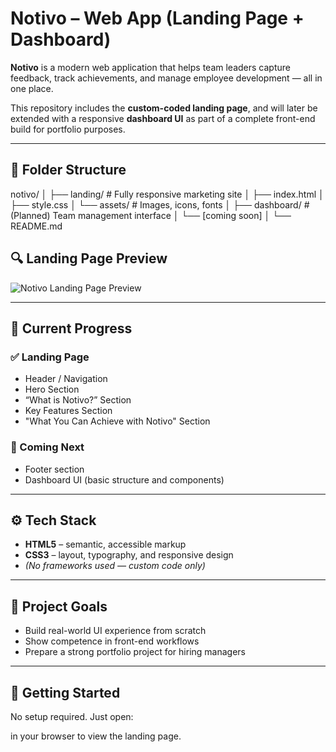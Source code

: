 # Notivo – Web App (Landing Page + Dashboard)

**Notivo** is a modern web application that helps team leaders capture feedback, track achievements, and manage employee development — all in one place.

This repository includes the **custom-coded landing page**, and will later be extended with a responsive **dashboard UI** as part of a complete front-end build for portfolio purposes.

---

## 📁 Folder Structure

notivo/
│
├── landing/ # Fully responsive marketing site
│ ├── index.html
│ ├── style.css
│ └── assets/ # Images, icons, fonts
│
├── dashboard/ # (Planned) Team management interface
│ └── [coming soon]
│
└── README.md

## 🔍 Landing Page Preview

![Notivo Landing Page Preview](./preview.jpg)



---

## 📌 Current Progress

### ✅ Landing Page
- Header / Navigation
- Hero Section
- “What is Notivo?” Section
- Key Features Section
- "What You Can Achieve with Notivo" Section

### 🧪 Coming Next
- Footer section
- Dashboard UI (basic structure and components)

---

## ⚙️ Tech Stack

- **HTML5** – semantic, accessible markup  
- **CSS3** – layout, typography, and responsive design  
- *(No frameworks used — custom code only)*

---

## 🎯 Project Goals

- Build real-world UI experience from scratch  
- Show competence in front-end workflows  
- Prepare a strong portfolio project for hiring managers

---

## 🚀 Getting Started

No setup required. Just open:

in your browser to view the landing page.
